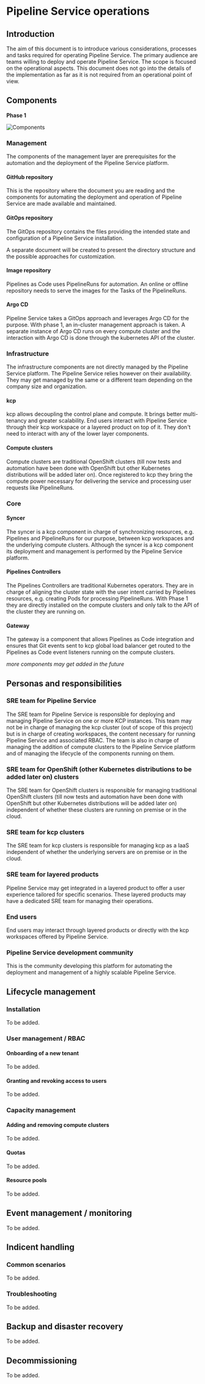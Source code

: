 # Pipeline Service operations

## Introduction

The aim of this document is to introduce various considerations, processes and tasks required for operating Pipeline Service.
The primary audience are teams willing to deploy and operate Pipeline Service.
The scope is focused on the operational aspects. This document does not go into the details of the implementation as far as it is not required from an operational point of view.

## Components

**Phase 1**

![Components](./images/components.png)

### Management

The components of the management layer are prerequisites for the automation and the deployment of the Pipeline Service platform.

#### GitHub repository

This is the repository where the document you are reading and the components for automating the deployment and operation of Pipeline Service are made available and maintained.

#### GitOps repository

The GitOps repository contains the files providing the intended state and configuration of a Pipeline Service installation.

A separate document will be created to present the directory structure and the possible approaches for customization.

#### Image repository

Pipelines as Code uses PipelineRuns for automation. An online or offline repository needs to serve the images for the Tasks of the PipelineRuns.

#### Argo CD

Pipeline Service takes a GitOps approach and leverages Argo CD for the purpose. With phase 1, an in-cluster management approach is taken. A separate instance of Argo CD runs on every compute cluster and the interaction with Argo CD is done through the kubernetes API of the cluster.

### Infrastructure

The infrastructure components are not directly managed by the Pipeline Service platform. The Pipeline Service relies however on their availability. They may get managed by the same or a different team depending on the company size and organization.

#### kcp

kcp allows decoupling the control plane and compute. It brings better multi-tenancy and greater scalability.
End users interact with Pipeline Service through their kcp workspace or a layered product on top of it. They don't need to interact with any of the lower layer components.

#### Compute clusters

Compute clusters are traditional OpenShift clusters (till now tests and automation have been done with OpenShift but other Kubernetes distributions will be added later on). Once registered to kcp they bring the compute power necessary for delivering the service and processing user requests like PipelineRuns.

### Core

#### Syncer

The syncer is a kcp component in charge of synchronizing resources, e.g. Pipelines and PipelineRuns for our purpose, between kcp workspaces and the underlying compute clusters. Although the syncer is a kcp component its deployment and management is performed by the Pipeline Service platform.

#### Pipelines Controllers

The Pipelines Controllers are traditional Kubernetes operators. They are in charge of aligning the cluster state with the user intent carried by Pipelines resources, e.g. creating Pods for processing PipelineRuns. With Phase 1 they are directly installed on the compute clusters and only talk to the API of the cluster they are running on.

#### Gateway

The gateway is a component that allows Pipelines as Code integration and ensures that Git events sent to kcp global load balancer get routed to the Pipelines as Code event listeners running on the compute clusters.

*more components may get added in the future*


## Personas and responsibilities

### SRE team for Pipeline Service

 The SRE team for Pipeline Service is responsible for deploying and managing Pipeline Service on one or more KCP instances. This team may not be in charge of managing the kcp cluster (out of scope of this project) but is in charge of creating workspaces, the content necessary for running Pipeline Service and associated RBAC. The team is also in charge of managing the addition of compute clusters to the Pipeline Service platform and of managing the lifecycle of the components running on them.

### SRE team for OpenShift (other Kubernetes distributions to be added later on) clusters

The SRE team for OpenShift clusters is responsible for managing traditional OpenShift clusters (till now tests and automation have been done with OpenShift but other Kubernetes distributions will be added later on) independent of whether these clusters are running on premise or in the cloud.

### SRE team for kcp clusters

The SRE team for kcp clusters is responsible for managing kcp as a IaaS independent of whether the underlying servers are on premise or in the cloud.

### SRE team for layered products

Pipeline Service may get integrated in a layered product to offer a user experience tailored for specific scenarios. These layered products may have a dedicated SRE team for managing their operations.

### End users

End users may interact through layered products or directly with the kcp workspaces offered by Pipeline Service.

### Pipeline Service development community

This is the community developing this platform for automating the deployment and management of a highly scalable Pipeline Service.

## Lifecycle management

### Installation

To be added.

### User management / RBAC

#### Onboarding of a new tenant

To be added.

#### Granting and revoking access to users

To be added.

### Capacity management

#### Adding and removing compute clusters

To be added.

#### Quotas

To be added.

#### Resource pools

To be added.

## Event management / monitoring

To be added.

## Indicent handling

### Common scenarios

To be added.

### Troubleshooting

To be added.

## Backup and disaster recovery

To be added.

## Decommissioning

To be added.
